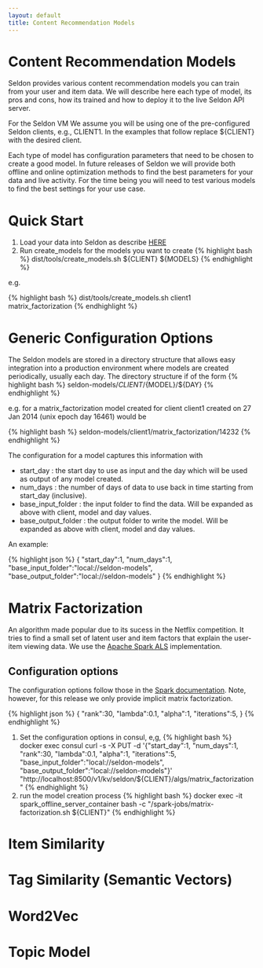 ```yaml
---
layout: default
title: Content Recommendation Models
---
```


# Content Recommendation Models
Seldon provides various content recommendation models you can train from your user and item data. We will describe here each type of model, its pros and cons, how its trained and how to deploy it to the live Seldon API server.

For the Seldon VM We assume you will be using one of the pre-configured Seldon clients, e.g., CLIENT1. In the examples that follow replace ${CLIENT} with the desired client.

Each type of model has configuration parameters that need to be chosen to create a good model. In future releases of Seldon we will provide both offline and online optimization methods to find the best parameters for your data and live activity. For the time being you will need to test various models to find the best settings for your use case.

# Quick Start

 1. Load your data into Seldon as describe [HERE]()
 1. Run create_models for the models you want to create
 {% highlight bash %}
    dist/tools/create_models.sh ${CLIENT} ${MODELS}
 {% endhighlight %}

 e.g.

 {% highlight bash %}
    dist/tools/create_models.sh client1 matrix_factorization
 {% endhighlight %}



# Generic Configuration Options
The Seldon models are stored in a directory structure that allows easy integration into a production environment where models are created periodically, usually each day. The directory structure if of the form
 {% highlight bash %}
    seldon-models/${CLIENT}/${MODEL}/${DAY}
 {% endhighlight %}
	
e.g. for a matrix_factorization model created for client client1 created on 27 Jan 2014 (unix epoch day 16461) would be 

 {% highlight bash %}
    seldon-models/client1/matrix_factorization/14232
 {% endhighlight %}

 The configuration for a model captures this information with
 
 * start_day : the start day to use as input and the day which will be used as output of any model created.
 * num_days : the number of days of data to use back in time starting from start_day (inclusive).
 * base_input_folder : the input folder to find the data. Will be expanded as above with client, model and day values.
 * base_output_folder : the output folder to write the model. Will be expanded as above with client, model and day values.

An example:

 {% highlight json %}
   {
   "start_day":1, 
   "num_days":1, 
   "base_input_folder":"local://seldon-models", 
   "base_output_folder":"local://seldon-models"
   }
  {% endhighlight %}	


# Matrix Factorization
An algorithm made popular due to its sucess in the Netflix competition. It tries to find a small set of latent user and item factors that explain the user-item viewing data. We use the [Apache Spark ALS](https://spark.apache.org/docs/latest/mllib-collaborative-filtering.html) implementation.

## Configuration options

The configuration options follow those in the [Spark documentation](https://spark.apache.org/docs/latest/mllib-collaborative-filtering.html). Note, however, for this release we only provide implicit matrix factorization.

 {% highlight json %}
   {
   "rank":30, 
   "lambda":0.1, 
   "alpha":1, 
   "iterations":5,
   }
  {% endhighlight %}	

 1. Set the configuration options in consul, e,g,
 {% highlight bash %}
    docker exec consul curl -s -X PUT -d 
    '{"start_day":1, 
       "num_days":1, 
       "rank":30, 
       "lambda":0.1, 
       "alpha":1, 
       "iterations":5,
       "base_input_folder":"local://seldon-models", 
       "base_output_folder":"local://seldon-models"}' 
   "http://localhost:8500/v1/kv/seldon/${CLIENT}/algs/matrix_factorization"
  {% endhighlight %}	
 1. run the model creation process
 {% highlight bash %}
    docker exec -it spark_offline_server_container bash -c "/spark-jobs/matrix-factorization.sh ${CLIENT}"
  {% endhighlight %}	
# Item Similarity

# Tag Similarity (Semantic Vectors)

# Word2Vec

# Topic Model
